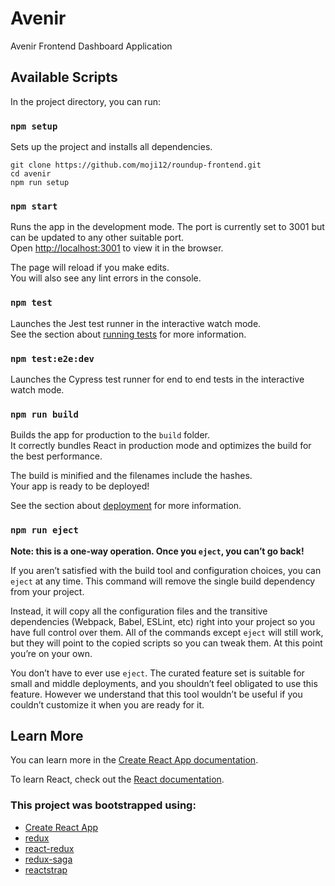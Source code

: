 # Avenir
Avenir Frontend Dashboard Application

## Available Scripts

In the project directory, you can run:

### `npm setup`

Sets up the project and installs all dependencies.

```
git clone https://github.com/moji12/roundup-frontend.git
cd avenir
npm run setup
```

### `npm start`

Runs the app in the development mode. The port is currently set to 3001 but can be updated to any other suitable port.<br>
Open [http://localhost:3001](http://localhost:3001) to view it in the browser.

The page will reload if you make edits.<br>
You will also see any lint errors in the console.

### `npm test`

Launches the Jest test runner in the interactive watch mode.<br>
See the section about [running tests](https://facebook.github.io/create-react-app/docs/running-tests) for more information.

### `npm test:e2e:dev`

Launches the Cypress test runner for end to end tests in the interactive watch mode.<br>

### `npm run build`

Builds the app for production to the `build` folder.<br>
It correctly bundles React in production mode and optimizes the build for the best performance.

The build is minified and the filenames include the hashes.<br>
Your app is ready to be deployed!

See the section about [deployment](https://facebook.github.io/create-react-app/docs/deployment) for more information.

### `npm run eject`

**Note: this is a one-way operation. Once you `eject`, you can’t go back!**

If you aren’t satisfied with the build tool and configuration choices, you can `eject` at any time. This command will remove the single build dependency from your project.

Instead, it will copy all the configuration files and the transitive dependencies (Webpack, Babel, ESLint, etc) right into your project so you have full control over them. All of the commands except `eject` will still work, but they will point to the copied scripts so you can tweak them. At this point you’re on your own.

You don’t have to ever use `eject`. The curated feature set is suitable for small and middle deployments, and you shouldn’t feel obligated to use this feature. However we understand that this tool wouldn’t be useful if you couldn’t customize it when you are ready for it.

## Learn More

You can learn more in the [Create React App documentation](https://facebook.github.io/create-react-app/docs/getting-started).

To learn React, check out the [React documentation](https://reactjs.org/).

### This project was bootstrapped using:
- [Create React App](https://github.com/facebook/create-react-app)
- [redux](https://github.com/reduxjs/redux)
- [react-redux](https://github.com/reduxjs/react-redux)
- [redux-saga](https://github.com/redux-saga/redux-saga)
- [reactstrap](https://reactstrap.github.io/components)
